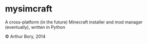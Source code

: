 mysimcraft
==========

A cross-platform (in the future) Minecraft installer and mod manager (eventually), written in Python

© Arthur Bory, 2014
